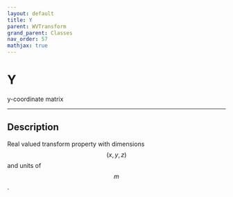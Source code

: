 ```yaml
---
layout: default
title: Y
parent: WVTransform
grand_parent: Classes
nav_order: 57
mathjax: true
---
```


#  Y

y-coordinate matrix


---

## Description
Real valued transform property with dimensions $$(x,y,z)$$ and units of $$m$$.

